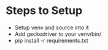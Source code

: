 # Steps to Setup

- Setup venv and source into it
- Add geckodriver to your venv/bin/
- pip install -r requirements.txt

